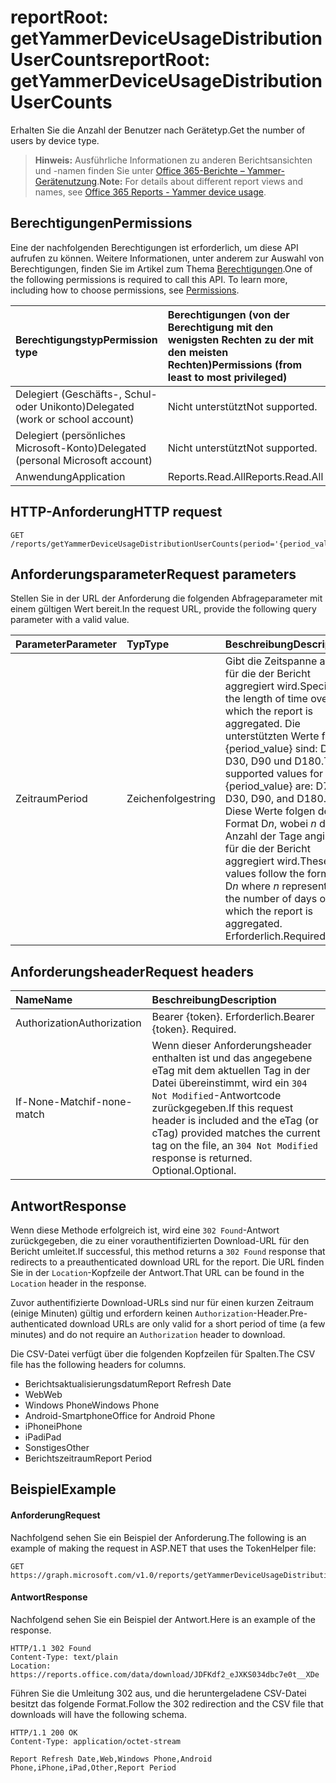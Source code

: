 # <a name="reportroot-getyammerdeviceusagedistributionusercounts"></a><span data-ttu-id="a00c4-101">reportRoot: getYammerDeviceUsageDistributionUserCounts</span><span class="sxs-lookup"><span data-stu-id="a00c4-101">reportRoot: getYammerDeviceUsageDistributionUserCounts</span></span>

<span data-ttu-id="a00c4-102">Erhalten Sie die Anzahl der Benutzer nach Gerätetyp.</span><span class="sxs-lookup"><span data-stu-id="a00c4-102">Get the number of users by device type.</span></span>

> <span data-ttu-id="a00c4-103">**Hinweis:** Ausführliche Informationen zu anderen Berichtsansichten und -namen finden Sie unter [Office 365-Berichte – Yammer-Gerätenutzung]((https://support.office.com/client/Yammer-device-usage-b793ffdd-effa-43d0-849a-b1ca2e899f38)).</span><span class="sxs-lookup"><span data-stu-id="a00c4-103">**Note:** For details about different report views and names, see [Office 365 Reports - Yammer device usage]((https://support.office.com/client/Yammer-device-usage-b793ffdd-effa-43d0-849a-b1ca2e899f38)).</span></span>

## <a name="permissions"></a><span data-ttu-id="a00c4-104">Berechtigungen</span><span class="sxs-lookup"><span data-stu-id="a00c4-104">Permissions</span></span>

<span data-ttu-id="a00c4-p101">Eine der nachfolgenden Berechtigungen ist erforderlich, um diese API aufrufen zu können. Weitere Informationen, unter anderem zur Auswahl von Berechtigungen, finden Sie im Artikel zum Thema [Berechtigungen](../../../concepts/permissions_reference.md).</span><span class="sxs-lookup"><span data-stu-id="a00c4-p101">One of the following permissions is required to call this API. To learn more, including how to choose permissions, see [Permissions](../../../concepts/permissions_reference.md).</span></span>

| <span data-ttu-id="a00c4-107">Berechtigungstyp</span><span class="sxs-lookup"><span data-stu-id="a00c4-107">Permission type</span></span>                        | <span data-ttu-id="a00c4-108">Berechtigungen (von der Berechtigung mit den wenigsten Rechten zu der mit den meisten Rechten)</span><span class="sxs-lookup"><span data-stu-id="a00c4-108">Permissions (from least to most privileged)</span></span> |
| :------------------------------------- | :--------------------------------------- |
| <span data-ttu-id="a00c4-109">Delegiert (Geschäfts-, Schul- oder Unikonto)</span><span class="sxs-lookup"><span data-stu-id="a00c4-109">Delegated (work or school account)</span></span>     | <span data-ttu-id="a00c4-110">Nicht unterstützt</span><span class="sxs-lookup"><span data-stu-id="a00c4-110">Not supported.</span></span>                           |
| <span data-ttu-id="a00c4-111">Delegiert (persönliches Microsoft-Konto)</span><span class="sxs-lookup"><span data-stu-id="a00c4-111">Delegated (personal Microsoft account)</span></span> | <span data-ttu-id="a00c4-112">Nicht unterstützt</span><span class="sxs-lookup"><span data-stu-id="a00c4-112">Not supported.</span></span>                           |
| <span data-ttu-id="a00c4-113">Anwendung</span><span class="sxs-lookup"><span data-stu-id="a00c4-113">Application</span></span>                            | <span data-ttu-id="a00c4-114">Reports.Read.All</span><span class="sxs-lookup"><span data-stu-id="a00c4-114">Reports.Read.All</span></span>                         |

## <a name="http-request"></a><span data-ttu-id="a00c4-115">HTTP-Anforderung</span><span class="sxs-lookup"><span data-stu-id="a00c4-115">HTTP request</span></span>

<!-- { "blockType": "ignored" } --> 

```http
GET /reports/getYammerDeviceUsageDistributionUserCounts(period='{period_value}')
```

## <a name="request-parameters"></a><span data-ttu-id="a00c4-116">Anforderungsparameter</span><span class="sxs-lookup"><span data-stu-id="a00c4-116">Request parameters</span></span>

<span data-ttu-id="a00c4-117">Stellen Sie in der URL der Anforderung die folgenden Abfrageparameter mit einem gültigen Wert bereit.</span><span class="sxs-lookup"><span data-stu-id="a00c4-117">In the request URL, provide the following query parameter with a valid value.</span></span>

| <span data-ttu-id="a00c4-118">Parameter</span><span class="sxs-lookup"><span data-stu-id="a00c4-118">Parameter</span></span> | <span data-ttu-id="a00c4-119">Typ</span><span class="sxs-lookup"><span data-stu-id="a00c4-119">Type</span></span>   | <span data-ttu-id="a00c4-120">Beschreibung</span><span class="sxs-lookup"><span data-stu-id="a00c4-120">Description</span></span>                              |
| :-------- | :----- | :--------------------------------------- |
| <span data-ttu-id="a00c4-121">Zeitraum</span><span class="sxs-lookup"><span data-stu-id="a00c4-121">Period</span></span>    | <span data-ttu-id="a00c4-122">Zeichenfolge</span><span class="sxs-lookup"><span data-stu-id="a00c4-122">string</span></span> | <span data-ttu-id="a00c4-123">Gibt die Zeitspanne an, für die der Bericht aggregiert wird.</span><span class="sxs-lookup"><span data-stu-id="a00c4-123">Specifies the length of time over which the report is aggregated.</span></span> <span data-ttu-id="a00c4-124">Die unterstützten Werte für {period_value} sind: D7, D30, D90 und D180.</span><span class="sxs-lookup"><span data-stu-id="a00c4-124">The supported values for {period_value} are: D7, D30, D90, and D180.</span></span> <span data-ttu-id="a00c4-125">Diese Werte folgen dem Format D*n*, wobei *n* die Anzahl der Tage angibt, für die der Bericht aggregiert wird.</span><span class="sxs-lookup"><span data-stu-id="a00c4-125">These values follow the format D*n* where *n* represents the number of days over which the report is aggregated.</span></span> <span data-ttu-id="a00c4-126">Erforderlich.</span><span class="sxs-lookup"><span data-stu-id="a00c4-126">Required.</span></span> |

## <a name="request-headers"></a><span data-ttu-id="a00c4-127">Anforderungsheader</span><span class="sxs-lookup"><span data-stu-id="a00c4-127">Request headers</span></span>

| <span data-ttu-id="a00c4-128">Name</span><span class="sxs-lookup"><span data-stu-id="a00c4-128">Name</span></span>          | <span data-ttu-id="a00c4-129">Beschreibung</span><span class="sxs-lookup"><span data-stu-id="a00c4-129">Description</span></span>               |
| :------------ | :------------------------ |
| <span data-ttu-id="a00c4-130">Authorization</span><span class="sxs-lookup"><span data-stu-id="a00c4-130">Authorization</span></span> | <span data-ttu-id="a00c4-p103">Bearer {token}. Erforderlich.</span><span class="sxs-lookup"><span data-stu-id="a00c4-p103">Bearer {token}. Required.</span></span> |
| <span data-ttu-id="a00c4-133">If-None-Match</span><span class="sxs-lookup"><span data-stu-id="a00c4-133">if-none-match</span></span> | <span data-ttu-id="a00c4-134">Wenn dieser Anforderungsheader enthalten ist und das angegebene eTag mit dem aktuellen Tag in der Datei übereinstimmt, wird ein `304 Not Modified`-Antwortcode zurückgegeben.</span><span class="sxs-lookup"><span data-stu-id="a00c4-134">If this request header is included and the eTag (or cTag) provided matches the current tag on the file, an `304 Not Modified` response is returned.</span></span> <span data-ttu-id="a00c4-135">Optional.</span><span class="sxs-lookup"><span data-stu-id="a00c4-135">Optional.</span></span> |

## <a name="response"></a><span data-ttu-id="a00c4-136">Antwort</span><span class="sxs-lookup"><span data-stu-id="a00c4-136">Response</span></span>

<span data-ttu-id="a00c4-137">Wenn diese Methode erfolgreich ist, wird eine `302 Found`-Antwort zurückgegeben, die zu einer vorauthentifizierten Download-URL für den Bericht umleitet.</span><span class="sxs-lookup"><span data-stu-id="a00c4-137">If successful, this method returns a `302 Found` response that redirects to a preauthenticated download URL for the report.</span></span> <span data-ttu-id="a00c4-138">Die URL finden Sie in der `Location`-Kopfzeile der Antwort.</span><span class="sxs-lookup"><span data-stu-id="a00c4-138">That URL can be found in the `Location` header in the response.</span></span>

<span data-ttu-id="a00c4-139">Zuvor authentifizierte Download-URLs sind nur für einen kurzen Zeitraum (einige Minuten) gültig und erfordern keinen `Authorization`-Header.</span><span class="sxs-lookup"><span data-stu-id="a00c4-139">Pre-authenticated download URLs are only valid for a short period of time (a few minutes) and do not require an `Authorization` header to download.</span></span>

<span data-ttu-id="a00c4-140">Die CSV-Datei verfügt über die folgenden Kopfzeilen für Spalten.</span><span class="sxs-lookup"><span data-stu-id="a00c4-140">The CSV file has the following headers for columns.</span></span>

- <span data-ttu-id="a00c4-141">Berichtsaktualisierungsdatum</span><span class="sxs-lookup"><span data-stu-id="a00c4-141">Report Refresh Date</span></span>
- <span data-ttu-id="a00c4-142">Web</span><span class="sxs-lookup"><span data-stu-id="a00c4-142">Web</span></span>
- <span data-ttu-id="a00c4-143">Windows Phone</span><span class="sxs-lookup"><span data-stu-id="a00c4-143">Windows Phone</span></span>
- <span data-ttu-id="a00c4-144">Android-Smartphone</span><span class="sxs-lookup"><span data-stu-id="a00c4-144">Office for Android Phone</span></span>
- <span data-ttu-id="a00c4-145">iPhone</span><span class="sxs-lookup"><span data-stu-id="a00c4-145">iPhone</span></span>
- <span data-ttu-id="a00c4-146">iPad</span><span class="sxs-lookup"><span data-stu-id="a00c4-146">iPad</span></span>
- <span data-ttu-id="a00c4-147">Sonstiges</span><span class="sxs-lookup"><span data-stu-id="a00c4-147">Other</span></span>
- <span data-ttu-id="a00c4-148">Berichtszeitraum</span><span class="sxs-lookup"><span data-stu-id="a00c4-148">Report Period</span></span>

## <a name="example"></a><span data-ttu-id="a00c4-149">Beispiel</span><span class="sxs-lookup"><span data-stu-id="a00c4-149">Example</span></span>

#### <a name="request"></a><span data-ttu-id="a00c4-150">Anforderung</span><span class="sxs-lookup"><span data-stu-id="a00c4-150">Request</span></span>

<span data-ttu-id="a00c4-151">Nachfolgend sehen Sie ein Beispiel der Anforderung.</span><span class="sxs-lookup"><span data-stu-id="a00c4-151">The following is an example of making the request in ASP.NET that uses the TokenHelper file:</span></span>

<!-- {
  "blockType": "request",
  "name": "reportroot_getyammerdeviceusagedistributionusercounts"
}-->

```http
GET https://graph.microsoft.com/v1.0/reports/getYammerDeviceUsageDistributionUserCounts(period='D7')
```

#### <a name="response"></a><span data-ttu-id="a00c4-152">Antwort</span><span class="sxs-lookup"><span data-stu-id="a00c4-152">Response</span></span>

<span data-ttu-id="a00c4-153">Nachfolgend sehen Sie ein Beispiel der Antwort.</span><span class="sxs-lookup"><span data-stu-id="a00c4-153">Here is an example of the response.</span></span>

<!-- { "blockType": "ignored" } --> 

```http
HTTP/1.1 302 Found
Content-Type: text/plain
Location: https://reports.office.com/data/download/JDFKdf2_eJXKS034dbc7e0t__XDe
```

<span data-ttu-id="a00c4-154">Führen Sie die Umleitung 302 aus, und die heruntergeladene CSV-Datei besitzt das folgende Format.</span><span class="sxs-lookup"><span data-stu-id="a00c4-154">Follow the 302 redirection and the CSV file that downloads will have the following schema.</span></span>

<!-- {
  "blockType": "response",
  "truncated": true,
  "@odata.type": "stream"
} -->

```http
HTTP/1.1 200 OK
Content-Type: application/octet-stream

Report Refresh Date,Web,Windows Phone,Android Phone,iPhone,iPad,Other,Report Period
```
